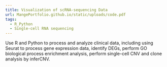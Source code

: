 ```yaml
---
title: Visualization of scRNA-sequencing Data
url: MangePortfolio.github.io/static/uploads/code.pdf
tags:
  - R_Python
  - Single-cell RNA sequencing
---
```


Use R and Python to process and analyze clinical data, including using Seurat to process gene expression data, identify DEGs, perform GO biological process enrichment analysis, perform single-cell CNV and clone analysis by inferCNV.



<!--more-->
